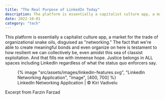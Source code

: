 ```yaml
---
title: "The Real Purpose of LinkedIn Today"
description: The platform is essentially a capitalist culture app, a market for the trade of organizational snake oils, disguised as "networking"
date: 2022-10-01
category: "tech"
---
```


This platform is essentially a capitalist culture app, a market for the trade of organizational snake oils, disguised as "networking." The fact that we're able to create meaningful bonds and even organize on here is testament to how resilient we can collectively be, even amidst this sea of classist exploitation. And that fills me with immense hope. Justice belongs in ALL spaces including LinkedIn regardless of what the status quo enforcers say.

<!-- excerpt -->

<figure>
{% image "src/assets/images/linkedin-features.svg", "LinkedIn Networking Application", "image", [400, 700] %}
<figcaption>LinkedIn Networking Application | © Kiri Vadivelu</figcaption>
</figure>

Excerpt from Farzin Farzad
